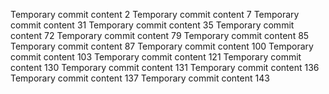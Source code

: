 Temporary commit content 2
Temporary commit content 7
Temporary commit content 31
Temporary commit content 35
Temporary commit content 72
Temporary commit content 79
Temporary commit content 85
Temporary commit content 87
Temporary commit content 100
Temporary commit content 103
Temporary commit content 121
Temporary commit content 130
Temporary commit content 131
Temporary commit content 136
Temporary commit content 137
Temporary commit content 143
